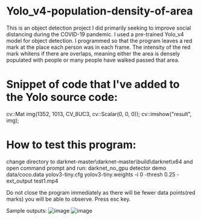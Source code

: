 # Yolo_v4-population-density-of-area
This is an object detection project I did primarily seeking to improve social distancing during the COVID-19 pandemic. I used a pre-trained Yolo_v4 model for object detection. I programmed so that the program leaves a red mark at the place each person was in each frame. The intensity of the red mark whitens if there are overlaps, meaning either the area is densely populated with people or many people have walked passed that area.

# Snippet of code that I've added to the Yolo source code:
cv::Mat img(1352, 1013, CV_8UC3, cv::Scalar(0, 0, 0)); cv::imshow("result", img);

# How to test this program:
change directory to darknet-master\darknet-master\build\darknet\x64 and open command prompt and run: darknet_no_gpu detector demo data/coco.data yolov3-tiny.cfg yolov3-tiny.weights -i 0 -thresh 0.25 -ext_output test1.mp4

Do not close the program immediately as there will be fewer data points(red marks) you will be able to observe. Press esc key.

Sample outputs:
![image](https://github.com/rho13030/Yolo_v4-population-density-of-area/assets/64012444/9536e246-da46-46a5-ab9b-0d05a92c5b5d)
![image](https://github.com/rho13030/Yolo_v4-population-density-of-area/assets/64012444/f7eb6d88-7624-42fd-a071-e6d528d9a947)

